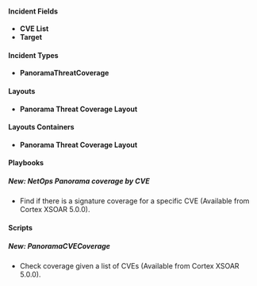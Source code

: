 
#### Incident Fields
- **CVE List**
- **Target**

#### Incident Types
- **PanoramaThreatCoverage**

#### Layouts
- **Panorama Threat Coverage Layout**

#### Layouts Containers
- **Panorama Threat Coverage Layout**

#### Playbooks
##### New: NetOps Panorama coverage by CVE
- Find if there is a signature coverage for a specific CVE (Available from Cortex XSOAR 5.0.0).

#### Scripts
##### New: PanoramaCVECoverage
- Check coverage given a list of CVEs (Available from Cortex XSOAR 5.0.0).
